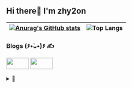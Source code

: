 ## Hi there🕺 I'm zhy2on
|[![Anurag's GitHub stats](https://github-readme-stats.vercel.app/api?username=zhy2on&line_height=20&theme=slateorange&show_icons=true&card_width=600&hide_border=1)](https://github.com/zhy2on?tab=repositories)|![Top Langs](https://github-readme-stats.vercel.app/api/top-langs/?username=zhy2on&layout=compact&theme=slateorange&card_width=400&hide_border=1)|
|:---:|:---:|

### Blogs (۶•̀ᴗ•́)۶ ✍
 [<img src="https://user-images.githubusercontent.com/52701529/166095579-9c796e92-0eab-43c7-aebb-1fcd6a86dd7e.png" width="60" height="30">](https://velog.io/@zhy2on) [<img src="https://user-images.githubusercontent.com/52701529/166095563-29fcb599-1eb8-46d6-aac4-4c2424afc040.png" width="60" height="30">](https://zhy2on.github.io/)
 

<details>
  <summary>💫</summary>
  
  ## 42cursus (2021.05.12 ~ )
[![jihoh's 42 stats](https://badge42.vercel.app/api/v2/cl20ermdo001609jt58jpvos4/stats?cursusId=21&coalitionId=87)](https://github.com/zhy2on/42cursus)

</details>

<!---
<details>
  <summary>Blogs (۶•̀ᴗ•́)۶ ✍ </summary>

    - [<img src="https://user-images.githubusercontent.com/52701529/166095258-14c70509-a930-44e2-aa8f-2032dfc353f0.png" width="30">](https://velog.io/@zhy2on)
  - [<img src="https://user-images.githubusercontent.com/52701529/166095507-f4f37850-c8d3-4255-9a3e-2925518cf36e.png" width="30" height="30">](https://zhy2on.github.io/)
  
</details>
--->
